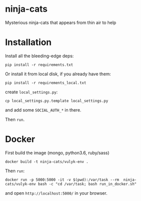 # ninja-cats
Mysterious ninja-cats that appears from thin air to help


# Installation
Install all the bleeding-edge deps:
```
pip install -r requirements.txt
```
Or install it from local disk, if you already have them:
```
pip install -r requirements_local.txt
```

create `local_settings.py`:
```
cp local_settings.py.template local_settings.py
```

and add some `SOCIAL_AUTH_*` in there.

Then `run`.

# Docker

First build the image (mongo, python3.6, ruby/sass)
```
docker build -t ninja-cats/vulyk-env .
```

Then `run`:

```
docker run -p 5000:5000 -it -v $(pwd):/var/task --rm  ninja-cats/vulyk-env bash -c "cd /var/task; bash run_in_docker.sh"
```
and open `http://localhost:5000/` in your browser.